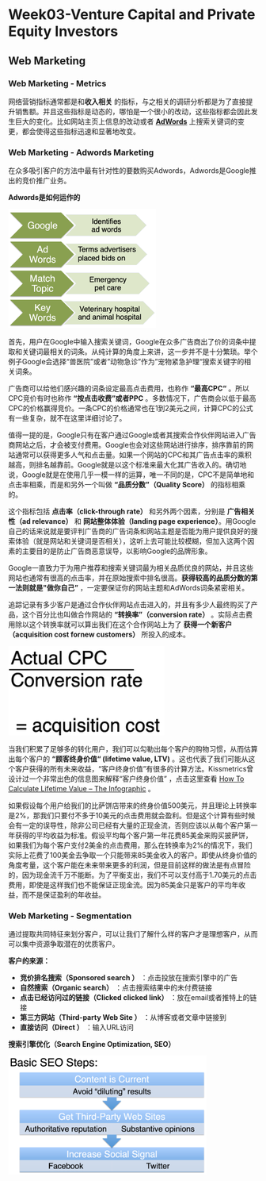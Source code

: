 # Week03-Venture Capital and Private Equity Investors
## Web Marketing
### Web Marketing - Metrics
网络营销指标通常都是和**收入相关** 的指标，与之相关的调研分析都是为了直接提升销售额。并且这些指标是动态的，哪怕是一个很小的改动，这些指标都会因此发生巨大的变化。比如网站主页上信息的改动或者 **[AdWords]( [http://www.google-adwords.cn/](http://www.google-adwords.cn/) )** 上搜索关键词的变更，都会使得这些指标迅速和显著地改变。

### Web Marketing - Adwords Marketing
在众多吸引客户的方法中最有针对性的要数购买Adwords，Adwords是Google推出的竞价推广业务。

**Adwords是如何运作的**

<img src="https://github.com/JayFrank/ContinuousLearning/blob/master/Duke%20University-Specialization:%20Excel%20to%20MySQL:%20Analytics%20Techniques%20for%20Business/Business%20Metrics%20for%20Data-Driven%20Companies/Link/Week03-1.png"  height="240">

首先，用户在Google中输入搜索关键词，Google在众多广告商出了价的词条中提取和关键词最相关的词条。从纯计算的角度上来讲，这一步并不是十分繁琐。举个例子Google会选择“兽医院”或者”动物急诊”作为”宠物紧急护理“搜索关键字的相关词条。

广告商可以给他们感兴趣的词条设定最高点击费用，也称作 **“最高CPC“** 。所以CPC竞价有时也称作 **“按点击收费”或者PPC** 。多数情况下，广告商会以低于最高CPC的价格赢得竞价。一条CPC的价格通常也在1到2美元之间，计算CPC的公式有一些复杂，就不在这里详细讨论了。

值得一提的是，Google只有在客户通过Google或者其搜索合作伙伴网站进入广告商网站之后，才会被支付费用。Google也会对这些网站进行排序，排序靠前的网站通常可以获得更多人气和点击量。如果一个网站的CPC和其广告点击率的乘积越高，则排名越靠前。Google就是以这个标准来最大化其广告收入的。确切地说，Google就是在使用几乎一模一样的运算，唯一不同的是，CPC不是简单地和点击率相乘，而是和另外一个叫做 **“品质分数”（Quality Score）** 的指标相乘的。

这个指标包括 **点击率（click-through rate）** 和另外两个因素，分别是 **广告相关性（ad relevance）** 和 **网站整体体验（landing page experience）**。用Google自己的话来说就是要评判广告商的广告词条和网站主题是否能为用户提供良好的搜索体验（就是网站和关键词是否相关），这听上去可能比较模糊，但加入这两个因素的主要目的是防止广告商恶意误导，以影响Google的品牌形象。

Google一直致力于为用户推荐和搜索关键词最为相关品质优良的网站，并且这些网站也通常有很高的点击率，并在原始搜索中排名很高。**获得较高的品质分数的第一法则就是"做你自己”** ，一定要保证你的网站主题和AdWords词条紧密相关。

追踪记录有多少客户是通过合作伙伴网站点击进入的，并且有多少人最终购买了产品，这个百分比也叫做合作网站的 **“转换率”（conversion rate）** 。实际点击费用除以这个转换率就可以算出我们在这个合作网站上为了 **获得一个新客户（acquisition cost fornew customers）**  所投入的成本。

<img src="https://github.com/JayFrank/ContinuousLearning/blob/master/Duke%20University-Specialization:%20Excel%20to%20MySQL:%20Analytics%20Techniques%20for%20Business/Business%20Metrics%20for%20Data-Driven%20Companies/Link/Week03-2.png"  height="180">

当我们积累了足够多的转化用户，我们可以勾勒出每个客户的购物习惯，从而估算出每个客户的 **“顾客终身价值“ (lifetime value, LTV)** 。这也代表了我们可能从这个客户获得的所有未来收益，“客户终身价值”有很多的计算方法。Kissmetrics曾设计过一个非常出色的信息图来解释“客户终身价值” ，点击这里查看  [How To Calculate Lifetime Value – The Infographic](https://neilpatel.com/blog/how-to-calculate-lifetime-value/?wide=1) 。

如果假设每个用户给我们的比萨饼店带来的终身价值500美元，并且理论上转换率是2%，那我们只要付不多于10美元的点击费用就会盈利。但是这个计算有些时候会有一定的误导性，除非公司已经有大量的正现金流，否则应该以从每个客户第一年获得的平均收益为标准。假设平均每个客户第一年花费85美金来购买披萨饼，如果我们为每个客户支付2美金的点击费用，那么在转换率为2%的情况下，我们实际上花费了100美金去争取一个只能带来85美金收入的客户。即使从终身价值的角度考量，这个客户能在未来带来更多的利润，但是目前这样的做法是有点冒险的，因为现金流千万不能断。为了平衡支出，我们不可以支付高于1.70美元的点击费用，即使是这样我们也不能保证正现金流。因为85美金只是客户的平均年收益，而不是保证盈利的年收益。

### Web Marketing - Segmentation
通过提取共同特征来划分客户，可以让我们了解什么样的客户才是理想客户，从而可以集中资源争取潜在的优质客户。

**客户的来源：**

* **竞价排名搜索（Sponsored search ）** ：点击投放在搜索引擎中的广告
* **自然搜索（Organic search）** ：点击搜索结果中的未付费链接
* **点击已经访问过的链接（Clicked clicked link）** ：放在email或者推特上的链接
* **第三方网站（Third-party Web Site ）** ：从博客或者文章中链接到
* **直接访问（Direct ）** ：输入URL访问

**搜索引擎优化（Search Engine Optimization, SEO）**

<img src="https://github.com/JayFrank/ContinuousLearning/blob/master/Duke%20University-Specialization:%20Excel%20to%20MySQL:%20Analytics%20Techniques%20for%20Business/Business%20Metrics%20for%20Data-Driven%20Companies/Link/Week03-3.png"  height="240">
